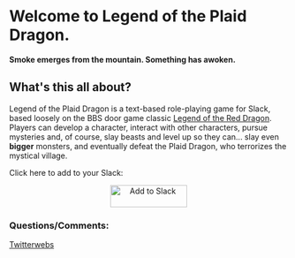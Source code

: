 <h1>Welcome to Legend of the Plaid Dragon.</h1>

<b>Smoke emerges from the mountain. Something has awoken.</b>

<h2>What's this all about?</h2>

Legend of the Plaid Dragon is a text-based role-playing game for Slack, based loosely on the BBS door game classic [Legend of the Red Dragon](https://en.wikipedia.org/wiki/Legend_of_the_Red_Dragon). Players can develop a character, interact with other characters, pursue mysteries and, of course, slay beasts and level up so they can... slay even **bigger** monsters, and eventually defeat the Plaid Dragon, who terrorizes the mystical village.

Click here to add to your Slack:

<center><a href="https://slack.com/oauth/authorize?client_id=20936994322.338563490422&scope=bot"><img alt="Add to Slack" height="40" width="139" src="https://platform.slack-edge.com/img/add_to_slack.png" srcset="https://platform.slack-edge.com/img/add_to_slack.png 1x, https://platform.slack-edge.com/img/add_to_slack@2x.png 2x" /></a></center>

<h3>Questions/Comments:</h3>

[Twitterwebs](https://twitter.com/blairreeves)
